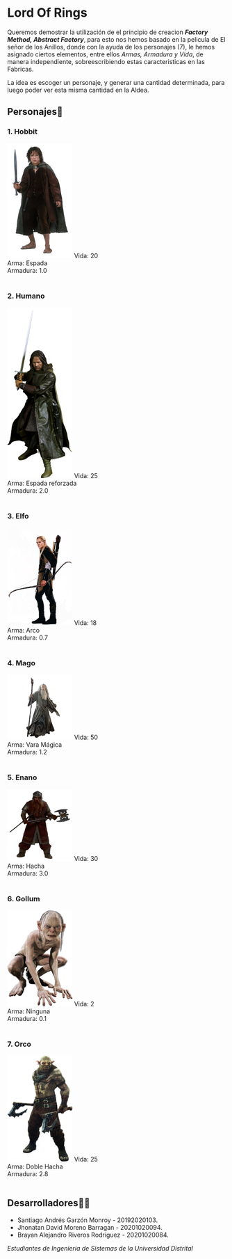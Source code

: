 # Lord Of Rings

Queremos demostrar la utilización de el principio de creacion ***Factory Method, Abstract Factory***, para esto nos hemos basado en la pelicula de El señor de los Anillos, donde con la ayuda de los personajes (7), le hemos asignado ciertos elementos, entre ellos *Armas, Armadura y Vida*, de manera independiente, sobreescribiendo estas caracteristicas en las Fabricas.

La idea es escoger un personaje, y generar una cantidad determinada, para luego poder ver esta misma cantidad en la Aldea.

## Personajes👥
 
  ### 1.  Hobbit
   <img src="https://github.com/Daviid2021/LordOfRings/blob/main/img/Personaje1.png" alt="Personaje 1" width="150"/>
    Vida: 20 <br>
    Arma: Espada <br>
    Armadura: 1.0 <br><br>
  
    
 ### 2.  Humano
   <img src="https://github.com/Daviid2021/LordOfRings/blob/main/img/Personaje2.png" alt="Personaje 2" width="150"/>
    Vida: 25 <br>
    Arma: Espada reforzada <br>
    Armadura: 2.0 <br><br>
    
   ### 3.  Elfo
   <img src="https://github.com/Daviid2021/LordOfRings/blob/main/img/Personaje3.png" alt="Personaje 3" width="150"/>
    Vida: 18 <br>
    Arma: Arco <br>
    Armadura: 0.7 <br><br>
    
  ### 4.  Mago
   <img src="https://github.com/Daviid2021/LordOfRings/blob/main/img/Personaje4.png" alt="Personaje 4" width="150"/>
    Vida: 50 <br>
    Arma: Vara Mágica <br>
    Armadura: 1.2 <br><br>
    
   ### 5.  Enano
   <img src="https://github.com/Daviid2021/LordOfRings/blob/main/img/Personaje5.png" alt="Personaje 5" width="150"/>
    Vida: 30 <br>
    Arma: Hacha <br>
    Armadura: 3.0 <br><br>
    
   ### 6.  Gollum
   <img src="https://github.com/Daviid2021/LordOfRings/blob/main/img/Personaje6.png" alt="Personaje 6" width="150"/>
    Vida: 2 <br>
    Arma: Ninguna <br>
    Armadura: 0.1 <br><br>
    
        
   ### 7.  Orco
   <img src="https://github.com/Daviid2021/LordOfRings/blob/main/img/Personaje7.png" alt="Personaje 7" width="150"/>
    Vida: 25 <br>
    Arma: Doble Hacha <br>
    Armadura: 2.8 <br><br>
    
    
 
 


## Desarrolladores👨‍💻


* Santiago Andrés Garzón Monroy - 20192020103.
* Jhonatan David Moreno Barragan - 20201020094.
* Brayan Alejandro Riveros Rodríguez - 20201020084.


_Estudiantes de Ingenieria de Sistemas de la Universidad Distrital_